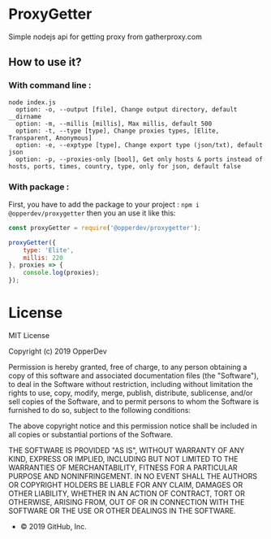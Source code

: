 # ProxyGetter
Simple nodejs api for getting proxy from gatherproxy.com
## How to use it?
### With command line :
```
node index.js
  option: -o, --output [file], Change output directory, default __dirname
  option: -m, --millis [millis], Max millis, default 500
  option: -t, --type [type], Change proxies types, [Elite, Transparent, Anonymous]
  option: -e, --exptype [type], Change export type (json/txt), default json
  option: -p, --proxies-only [bool], Get only hosts & ports instead of hosts, ports, times, country, type, only for json, default false
```
### With package :
First, you have to add the package to your project : `npm i @opperdev/proxygetter`
then you an use it like this:
```javascript
const proxyGetter = require('@opperdev/proxygetter');

proxyGetter({
	type: 'Elite',
	millis: 220
}, proxies => {
	console.log(proxies);
});
```
# License
MIT License

Copyright (c) 2019 OpperDev

Permission is hereby granted, free of charge, to any person obtaining a copy
of this software and associated documentation files (the "Software"), to deal
in the Software without restriction, including without limitation the rights
to use, copy, modify, merge, publish, distribute, sublicense, and/or sell
copies of the Software, and to permit persons to whom the Software is
furnished to do so, subject to the following conditions:

The above copyright notice and this permission notice shall be included in all
copies or substantial portions of the Software.

THE SOFTWARE IS PROVIDED "AS IS", WITHOUT WARRANTY OF ANY KIND, EXPRESS OR
IMPLIED, INCLUDING BUT NOT LIMITED TO THE WARRANTIES OF MERCHANTABILITY,
FITNESS FOR A PARTICULAR PURPOSE AND NONINFRINGEMENT. IN NO EVENT SHALL THE
AUTHORS OR COPYRIGHT HOLDERS BE LIABLE FOR ANY CLAIM, DAMAGES OR OTHER
LIABILITY, WHETHER IN AN ACTION OF CONTRACT, TORT OR OTHERWISE, ARISING FROM,
OUT OF OR IN CONNECTION WITH THE SOFTWARE OR THE USE OR OTHER DEALINGS IN THE
SOFTWARE.

-   © 2019  GitHub, Inc.
